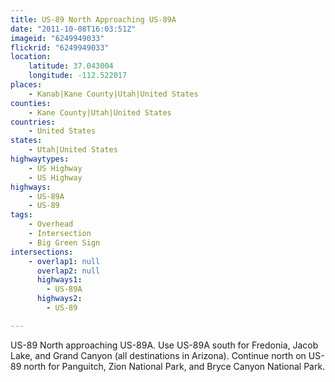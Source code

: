```yaml
---
title: US-89 North Approaching US-89A
date: "2011-10-08T16:03:51Z"
imageid: "6249949033"
flickrid: "6249949033"
location:
    latitude: 37.043004
    longitude: -112.522017
places:
    - Kanab|Kane County|Utah|United States
counties:
    - Kane County|Utah|United States
countries:
    - United States
states:
    - Utah|United States
highwaytypes:
    - US Highway
    - US Highway
highways:
    - US-89A
    - US-89
tags:
    - Overhead
    - Intersection
    - Big Green Sign
intersections:
    - overlap1: null
      overlap2: null
      highways1:
        - US-89A
      highways2:
        - US-89

---
```

US-89 North approaching US-89A. Use US-89A south for Fredonia, Jacob Lake, and Grand Canyon (all destinations in Arizona).  Continue north on US-89 north for Panguitch, Zion National Park, and Bryce Canyon National Park.